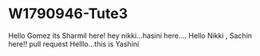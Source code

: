 # W1790946-Tute3
Hello Gomez its Sharmil here!
hey nikki...hasini here....
Hello Nikki , Sachin here!!
pull request
Helllo...this is Yashini

